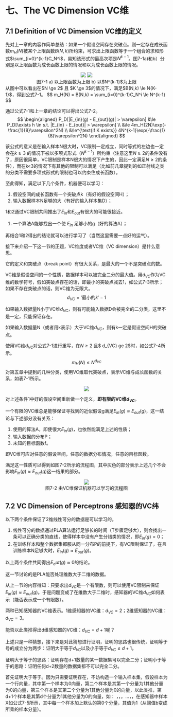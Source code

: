 # 七、The VC Dimension VC维

## 7.1 Definition of VC Dimension VC维的定义

先对上一章的内容作简单总结：如果一个假设空间存在突破点。则一定存在成长函数$m_H(N)$被某个上限函数$B(N,k)$所约束，可求出上限函数等于一个组合的求和形式$\sum_{i=0}^{k-1}C_N^i$，易知该形式的最高次项是$N^{k-1}$。图7-1a)和b）分别是以上限函数为成长函数上限的情况和以为成长函数上限的情况。

<div align='center'><img src='http://i4.bvimg.com/602813/c86d080e03347f3b.png'>
<img src='http://i1.bvimg.com/602813/e133bb9e2e1ce171.png'></div>
<center>图7-1 a) 以上限函数为上限 b) 以$N^{k-1}$为上限
 </center>
 从图中可以看出在$N \ge 2$ 且 $K \ge 3$的情况下，满足$B(N,k) \le N{K-1}$，得到公式7-1。
 $$
 m_H(N) = B(N,k) = \sum_{i=0}^{k-1}C_N^i \le N^{k-1}
 $$

 通过公式7-1和上一章的结论可以得出公式7-2。
 $$
 \begin{aligned}
 P_D[|E_{in}(g) - E_{out}(g)| > \varepsilon]
&\le P_D[\exists h \in s.t. |E_{in} - E_{out}| > \varepsilon] \\
&\le 4m_H(2N)\exp(-\frac{1}{8}\varepsilon^2N) \\
&\le^{\text{if K exists}} 4N^{k-1}\exp(-\frac{1}{8}\varepsilon^2N)
 \end{aligned}
 $$

该公式的意义是在输入样本N很大时，VC限制一定成立，同时等式的左边也一定会在$k \ge 3$ 的情况下被以多项式形式（$N^{k-1}$）所约束（注意这里$N \ge 2$的条件没有了，原因很简单，VC限制是样本N很大的情况下产生的，因此一定满足$N \ge 2$的条件），而在k<3的情况下有其他的限制可以满足（比如前几章提到的如正射线之类的分类不需要多项式形式的限制也可以约束住成长函数）。

至此得知，满足以下几个条件，机器便可以学习：

1. 假设空间的成长函数有一个突破点k（有好的假设空间H）；
2. 输入数据样本N足够的大（有好的输入样本集D）；

1和2通过VC限制共同推出了$E_{in}$和$E_{out}$有很大的可能很接近。

1. 一个算法A能够找出一个使 $E_{in}$ 足够小的g（好的算法A）；

再结合1和2得出的结论就可以进行学习了（当然这里需要一点好的运气）。

接下来介绍一下这一节的正题，VC维度或者VC维（VC dimension）是什么意思。

它的定义和突破点（break point）有很大关系，是最大的一个不是突破点的数。

VC维是假设空间的一个性质，数据样本可以被完全二分的最大值。用$d_{VC}$作为VC维的数学符号，假如突破点存在的话，即最小的突破点减去1，如公式7-3所示；如果不存在突破点的话，则VC维为无限大。
$$d_{VC} = '\text{最小的}k' -1$$

如果输入数据量N小于VC维$d_{VC}$，则有可能输入数据D会被完全的二分类，这里不是一定，只能保证存在。

如果输入数据量N（或者用k表示）大于VC维$d_{VC}$，则有k一定是假设空间H的突破点。

使用VC维$d_{VC}$对公式7-1进行重写，在$N \ge 2$ 且$ d_{VC} ge 2$时，如公式7-4所示。
$$
m_H(N) \le N^{d_{VC}}
$$
对第五章中提到的几种分类，使用VC维取代突破点，表示VC维与成长函数的关系，如表7-1所示。
<div align='center'><img src='http://i2.bvimg.com/602813/04abb29b024411b1.png'></div>

对上述条件1中好的假设空间重新做一个定义，**即有限的VC维$d_{VC}$**。

一个有限的VC维总是能够保证寻找到的近似假设g满足$E_{in}(g) \approx E_{out}(g)$，这一结论与下述部分没有关系：

1. 使用的算法A，即使很大$E_{in}(g)$，也依然能满足上述的性质；
2. 输入数据的分布P；
3. 未知的目标函数f。

即VC维可应对任意的假设空间，任意的数据分布情况，任意的目标函数。

满足这一性质可以得到如图7-2所示的流程图，其中灰色的部分表示上述几个不会影响$E_{in}(g) \approx E_{out}(g)$这一结果的部分。
<div align='center'><img src='http://i1.bvimg.com/602813/b3100a7ebd857ceb.png'></div>
<center>图7-2 由VC维保证机器可以学习的流程图</center>

## 7.2 VC Dimension of Perceptrons 感知器的VC纬

以下两个条件保证了2维线性可分的数据是可以学习的。

1. 线性可分的数据通过PLA算法运行足够长的时间（T步骤足够大），则会找出一条可以正确分类的直线，使得样本中没有产生分错类的情况，即$E_{in}(g) = 0$；
2. 在训练样本和整个数据集都服从同一分布P的前提下，有VC限制保证了，在且训练样本N足够大时，$E_{in}(g) \approx E_{out}(g)$。

以上两个条件共同得出$E_out(g) \approx 0$的结论。

这一节讨论的是PLA能否处理维数大于二维的数据。

从上一节的内容得知：只要求出$d_{VC}$是一个有限数，则可以使用VC限制来保证$E_{in}(g) \approx E_{out}(g)$。于是问题变成了在维数大于二维时，感知器的VC维$d_{VC}$如何表示（能否表示成一个有限数）。

两种已知感知器的VC维表示。1维感知器的VC维：$d_{VC} =2$；2维感知器的VC维：$d_{VC} = 3$。

能否以此类推得出d维感知器的VC维：$d_{VC} = d + 1$呢？

上述只是一种猜想，接下来是对此猜想进行证明，证明的思路也很传统，证明等于号的成立分为两步：证明大于等于$d_{VC}$以及小于等于$d_{VC} \le d+1$。

证明大于等于的思路：证明存在d+1数量的某一数据集可以完全二分；证明小于等于的思路：证明任何d+2数量的数据集都不可以完全二分。

首先证明大于等于。因为只需要证明存在，不妨构造一个输入样本集，假设样本为一个行向量，其中第一个样本为0向量，第二个样本是其第一个分量为1其他分量为0的向量，第三个样本是其第二个分量为1其他分量为0的向量，以此类推，第d+1个样本是其第d个分量为1其他分量为0的向量，如： ，，，…，，在感知器中样本X如公式7-5所示，其中每一个样本加上默认的第0个分量，其值为1（从阈值b变成所乘的样本分量）。